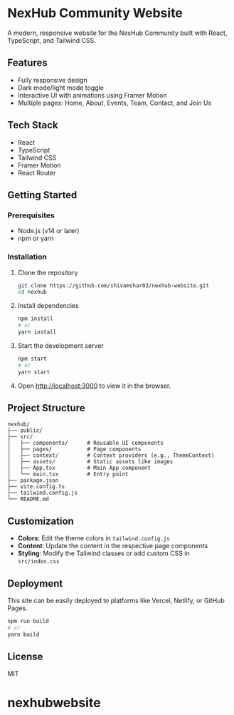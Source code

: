 # NexHub Community Website

A modern, responsive website for the NexHub Community built with React, TypeScript, and Tailwind CSS.

## Features

- Fully responsive design
- Dark mode/light mode toggle
- Interactive UI with animations using Framer Motion
- Multiple pages: Home, About, Events, Team, Contact, and Join Us

## Tech Stack

- React
- TypeScript
- Tailwind CSS
- Framer Motion
- React Router

## Getting Started

### Prerequisites

- Node.js (v14 or later)
- npm or yarn

### Installation

1. Clone the repository
   ```bash
   git clone https://github.com/shivamshar03/nexhub-website.git
   cd nexhub
   ```

2. Install dependencies
   ```bash
   npm install
   # or
   yarn install
   ```

3. Start the development server
   ```bash
   npm start
   # or
   yarn start
   ```

4. Open [http://localhost:3000](http://localhost:3000) to view it in the browser.

## Project Structure

```
nexhub/
├── public/
├── src/
│   ├── components/      # Reusable UI components
│   ├── pages/           # Page components
│   ├── context/         # Context providers (e.g., ThemeContext)
│   ├── assets/          # Static assets like images
│   ├── App.tsx          # Main App component
│   └── main.tsx         # Entry point
├── package.json
├── vite.config.ts
├── tailwind.config.js
└── README.md
```

## Customization

- **Colors**: Edit the theme colors in `tailwind.config.js`
- **Content**: Update the content in the respective page components
- **Styling**: Modify the Tailwind classes or add custom CSS in `src/index.css`

## Deployment

This site can be easily deployed to platforms like Vercel, Netlify, or GitHub Pages.

```bash
npm run build
# or
yarn build
```

## License

MIT 
# nexhubwebsite
